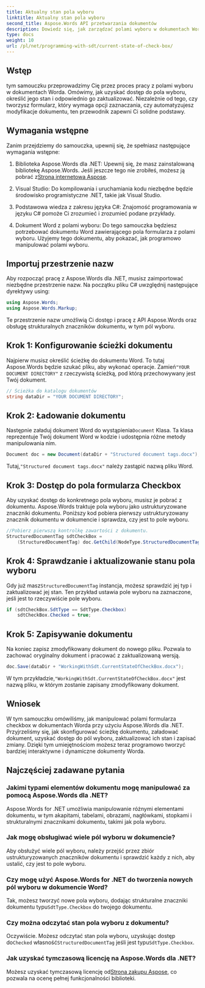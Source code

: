```yaml
---
title: Aktualny stan pola wyboru
linktitle: Aktualny stan pola wyboru
second_title: Aspose.Words API przetwarzania dokumentów
description: Dowiedz się, jak zarządzać polami wyboru w dokumentach Word za pomocą Aspose.Words dla .NET. Ten przewodnik obejmuje programowe konfigurowanie, aktualizowanie i zapisywanie pól wyboru.
type: docs
weight: 10
url: /pl/net/programming-with-sdt/current-state-of-check-box/
---
```

## Wstęp

tym samouczku przeprowadzimy Cię przez proces pracy z polami wyboru w dokumentach Worda. Omówimy, jak uzyskać dostęp do pola wyboru, określić jego stan i odpowiednio go zaktualizować. Niezależnie od tego, czy tworzysz formularz, który wymaga opcji zaznaczania, czy automatyzujesz modyfikacje dokumentu, ten przewodnik zapewni Ci solidne podstawy.

## Wymagania wstępne

Zanim przejdziemy do samouczka, upewnij się, że spełniasz następujące wymagania wstępne:

1.  Biblioteka Aspose.Words dla .NET: Upewnij się, że masz zainstalowaną bibliotekę Aspose.Words. Jeśli jeszcze tego nie zrobiłeś, możesz ją pobrać z[Strona internetowa Aspose](https://releases.aspose.com/words/net/).

2. Visual Studio: Do kompilowania i uruchamiania kodu niezbędne będzie środowisko programistyczne .NET, takie jak Visual Studio.

3. Podstawowa wiedza z zakresu języka C#: Znajomość programowania w języku C# pomoże Ci zrozumieć i zrozumieć podane przykłady.

4. Dokument Word z polami wyboru: Do tego samouczka będziesz potrzebować dokumentu Word zawierającego pola formularza z polami wyboru. Użyjemy tego dokumentu, aby pokazać, jak programowo manipulować polami wyboru.

## Importuj przestrzenie nazw

Aby rozpocząć pracę z Aspose.Words dla .NET, musisz zaimportować niezbędne przestrzenie nazw. Na początku pliku C# uwzględnij następujące dyrektywy using:

```csharp
using Aspose.Words;
using Aspose.Words.Markup;
```

Te przestrzenie nazw umożliwią Ci dostęp i pracę z API Aspose.Words oraz obsługę strukturalnych znaczników dokumentu, w tym pól wyboru.

## Krok 1: Konfigurowanie ścieżki dokumentu

 Najpierw musisz określić ścieżkę do dokumentu Word. To tutaj Aspose.Words będzie szukać pliku, aby wykonać operacje. Zamień`"YOUR DOCUMENT DIRECTORY"` z rzeczywistą ścieżką, pod którą przechowywany jest Twój dokument.

```csharp
// Ścieżka do katalogu dokumentów
string dataDir = "YOUR DOCUMENT DIRECTORY";
```

## Krok 2: Ładowanie dokumentu

 Następnie załaduj dokument Word do wystąpienia`Document` Klasa. Ta klasa reprezentuje Twój dokument Word w kodzie i udostępnia różne metody manipulowania nim.

```csharp
Document doc = new Document(dataDir + "Structured document tags.docx");
```

 Tutaj,`"Structured document tags.docx"` należy zastąpić nazwą pliku Word.

## Krok 3: Dostęp do pola formularza Checkbox

Aby uzyskać dostęp do konkretnego pola wyboru, musisz je pobrać z dokumentu. Aspose.Words traktuje pola wyboru jako ustrukturyzowane znaczniki dokumentu. Poniższy kod pobiera pierwszy ustrukturyzowany znacznik dokumentu w dokumencie i sprawdza, czy jest to pole wyboru.

```csharp
//Pobierz pierwszą kontrolkę zawartości z dokumentu.
StructuredDocumentTag sdtCheckBox =
    (StructuredDocumentTag) doc.GetChild(NodeType.StructuredDocumentTag, 0, true);
```

## Krok 4: Sprawdzanie i aktualizowanie stanu pola wyboru

 Gdy już masz`StructuredDocumentTag` instancja, możesz sprawdzić jej typ i zaktualizować jej stan. Ten przykład ustawia pole wyboru na zaznaczone, jeśli jest to rzeczywiście pole wyboru.

```csharp
if (sdtCheckBox.SdtType == SdtType.Checkbox)
    sdtCheckBox.Checked = true;
```

## Krok 5: Zapisywanie dokumentu

Na koniec zapisz zmodyfikowany dokument do nowego pliku. Pozwala to zachować oryginalny dokument i pracować z zaktualizowaną wersją.

```csharp
doc.Save(dataDir + "WorkingWithSdt.CurrentStateOfCheckBox.docx");
```

 W tym przykładzie,`"WorkingWithSdt.CurrentStateOfCheckBox.docx"` jest nazwą pliku, w którym zostanie zapisany zmodyfikowany dokument.

## Wniosek

W tym samouczku omówiliśmy, jak manipulować polami formularza checkbox w dokumentach Worda przy użyciu Aspose.Words dla .NET. Przyjrzeliśmy się, jak skonfigurować ścieżkę dokumentu, załadować dokument, uzyskać dostęp do pól wyboru, zaktualizować ich stan i zapisać zmiany. Dzięki tym umiejętnościom możesz teraz programowo tworzyć bardziej interaktywne i dynamiczne dokumenty Worda.

## Najczęściej zadawane pytania

### Jakimi typami elementów dokumentu mogę manipulować za pomocą Aspose.Words dla .NET?
Aspose.Words for .NET umożliwia manipulowanie różnymi elementami dokumentu, w tym akapitami, tabelami, obrazami, nagłówkami, stopkami i strukturalnymi znacznikami dokumentu, takimi jak pola wyboru.

### Jak mogę obsługiwać wiele pól wyboru w dokumencie?
Aby obsłużyć wiele pól wyboru, należy przejść przez zbiór ustrukturyzowanych znaczników dokumentu i sprawdzić każdy z nich, aby ustalić, czy jest to pole wyboru.

### Czy mogę użyć Aspose.Words for .NET do tworzenia nowych pól wyboru w dokumencie Word?
 Tak, możesz tworzyć nowe pola wyboru, dodając strukturalne znaczniki dokumentu typu`SdtType.Checkbox` do twojego dokumentu.

### Czy można odczytać stan pola wyboru z dokumentu?
 Oczywiście. Możesz odczytać stan pola wyboru, uzyskując dostęp do`Checked` własność`StructuredDocumentTag` jeśli jest typu`SdtType.Checkbox`.

### Jak uzyskać tymczasową licencję na Aspose.Words dla .NET?
 Możesz uzyskać tymczasową licencję od[Strona zakupu Aspose](https://purchase.aspose.com/temporary-license/), co pozwala na ocenę pełnej funkcjonalności biblioteki.